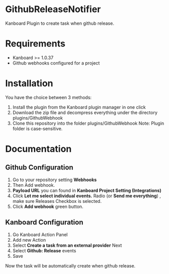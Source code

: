 # GithubReleaseNotifier
Kanboard Plugin to create task when github release.

# Requirements
* Kanboard >= 1.0.37
* Github webhooks configured for a project

# Installation

You have the choice between 3 methods:
1. Install the plugin from the Kanboard plugin manager in one click
2. Download the zip file and decompress everything under the directory plugins/GithubWebhook
3. Clone this repository into the folder plugins/GithubWebhook
Note: Plugin folder is case-sensitive.

# Documentation

## Github Configuration
1. Go to your repository setting **Webhooks**
2. Then Add webhook.
3. **Payload URL** you can found in **Kanboard Project Setting (Integrations)**
4. Click **Let me select individual events.** Radio (or **Send me everything**) , make sure Releases Checkbox is selected.
5. Click **Add webhook** green button.

## Kanboard Configuration
1. Go Kanboard Action Panel
2. Add new Action
3. Select **Create a task from an external provider** Next
4. Select **Github: Release** events
5. Save

Now the task will be automatically create when github release.